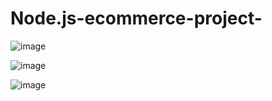 # Node.js-ecommerce-project-

![image](https://user-images.githubusercontent.com/85858942/215813958-80b1d37b-a19a-481e-a6a8-09c30371c5b5.png)

![image](https://user-images.githubusercontent.com/85858942/215814151-c48c4cc2-07f6-46d4-985c-fc70a90ce204.png)

![image](https://user-images.githubusercontent.com/85858942/215814326-a92d27a3-8304-4509-81d0-4c2b03dacafc.png)


